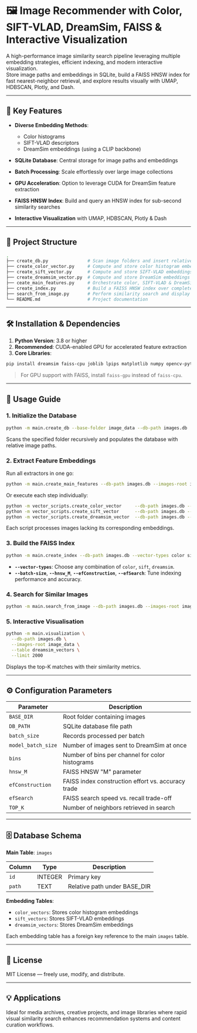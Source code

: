 # 🖼️ Image Recommender with Color, SIFT-VLAD, DreamSim, FAISS & Interactive Visualization

A high-performance image similarity search pipeline leveraging multiple embedding strategies, efficient indexing, and modern interactive visualization.  
Store image paths and embeddings in SQLite, build a FAISS HNSW index for fast nearest-neighbor retrieval, and explore results visually with UMAP, HDBSCAN, Plotly, and Dash.

---

## 🚀 Key Features

* **Diverse Embedding Methods**:  
  - Color histograms  
  - SIFT-VLAD descriptors  
  - DreamSim embeddings (using a CLIP backbone)  
  
* **SQLite Database**: Central storage for image paths and embeddings  
* **Batch Processing**: Scale effortlessly over large image collections  
* **GPU Acceleration**: Option to leverage CUDA for DreamSim feature extraction 
* **FAISS HNSW Index**: Build and query an HNSW index for sub-second similarity searches
* **Interactive Visualization** with UMAP, HDBSCAN, Plotly & Dash   


---

## 📂 Project Structure

```bash
.
├── create_db.py               # Scan image folders and insert relative filepaths into SQLite
├── create_color_vector.py     # Compute and store color histogram embeddings
├── create_sift_vector.py      # Compute and store SIFT-VLAD embeddings
├── create_dreamsim_vector.py  # Compute and store DreamSim embeddings (with CLIP backbone)
├── ceate_main_features.py     # Orchestrate color, SIFT-VLAD & DreamSim extraction in a single pipeline
├── create_index.py            # Build a FAISS HNSW index over completed embeddings
├── search_from_image.py       # Perform similarity search and display results
└── README.md                  # Project documentation
```

---

## 🛠️ Installation & Dependencies

1. **Python Version**: 3.8 or higher
2. **Recommended**: CUDA-enabled GPU for accelerated feature extraction
3. **Core Libraries**:

```bash
pip install dreamsim faiss-cpu joblib lpips matplotlib numpy opencv-python Pillow requests scikit-learn scipy seaborn scikit-image submitit torch torchvision tqdm umap-learn hdbscan networkx plotly dash
```

> For GPU support with FAISS, install `faiss-gpu` instead of `faiss-cpu`.

---

## 📘 Usage Guide

### 1. Initialize the Database

```bash
python -m main.create_db --base-folder image_data --db-path images.db
```

Scans the specified folder recursively and populates the database with relative image paths.

### 2. Extract Feature Embeddings

Run all extractors in one go:

```bash
python -m main.create_main_features --db-path images.db --images-root image_data
```

Or execute each step individually:

```bash
python -m vector_scripts.create_color_vector     --db-path images.db --images-root image_data
python -m vector_scripts.create_sift_vector      --db-path images.db --images-root image_data
python -m vector_scripts.create_dreamsim_vector  --db-path images.db --images-root image_data

```

Each script processes images lacking its corresponding embeddings.

### 3. Build the FAISS Index

```bash
python -m main.create_index --db-path images.db --vector-types color sift dreamsim --output index_hnsw.faiss
```

* **`--vector-types`**: Choose any combination of `color`, `sift`, `dreamsim`.
* **`--batch-size`**, **`--hnsw_M`**, **`--efConstruction`**, **`--efSearch`**: Tune indexing performance and accuracy.

### 4. Search for Similar Images

```bash
python -m main.search_from_image --db-path images.db --images-root image_data --query path/to/query.jpg --index combo_color_sift_dreamsim --top-k 5
```

### 5. Interactive Visualisation

```bash
python -m main.visualization \
  --db-path images.db \
  --images-root image_data \
  --table dreamsim_vectors \
  --limit 2000
```

Displays the top-K matches with their similarity metrics.

---

## ⚙️ Configuration Parameters

| Parameter          | Description                                        |
| ------------------ | -------------------------------------------------- |
| `BASE_DIR`         | Root folder containing images                      |
| `DB_PATH`          | SQLite database file path                          |
| `batch_size`       | Records processed per batch                        |
| `model_batch_size` | Number of images sent to DreamSim at once          |
| `bins`             | Number of bins per channel for color histograms    |
| `hnsw_M`           | FAISS HNSW "M" parameter                           |
| `efConstruction`   | FAISS index construction effort vs. accuracy trade |
| `efSearch`         | FAISS search speed vs. recall trade-off            |
| `TOP_K`            | Number of neighbors retrieved in search            |

---

## 🗄️ Database Schema

**Main Table**: `images`

| Column | Type    | Description                   |
| ------ | ------- | ----------------------------- |
| `id`   | INTEGER | Primary key                   |
| `path` | TEXT    | Relative path under BASE\_DIR |

**Embedding Tables**:

* `color_vectors`: Stores color histogram embeddings
* `sift_vectors`: Stores SIFT-VLAD embeddings
* `dreamsim_vectors`: Stores DreamSim embeddings

Each embedding table has a foreign key reference to the main `images` table.

---

## 📄 License

MIT License — freely use, modify, and distribute.

---

## 💡 Applications

Ideal for media archives, creative projects, and image libraries where rapid visual similarity search enhances recommendation systems and content curation workflows.
